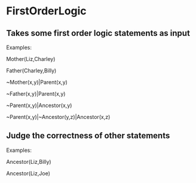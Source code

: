 # FirstOrderLogic

## Takes some first order logic statements as input

Examples:

Mother(Liz,Charley)

Father(Charley,Billy)

~Mother(x,y)|Parent(x,y)

~Father(x,y)|Parent(x,y)

~Parent(x,y)|Ancestor(x,y)

~Parent(x,y)|~Ancestor(y,z)|Ancestor(x,z)

## Judge the correctness of other statements

Examples:

Ancestor(Liz,Billy)

Ancestor(Liz,Joe)
